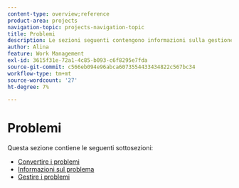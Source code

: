 ```yaml
---
content-type: overview;reference
product-area: projects
navigation-topic: projects-navigation-topic
title: Problemi
description: Le sezioni seguenti contengono informazioni sulla gestione e la conversione dei problemi in Adobe Workfront.
author: Alina
feature: Work Management
exl-id: 3615f31e-72a1-4c85-b093-c6f8295e7fda
source-git-commit: c566eb094e96abca6073554433434822c567bc34
workflow-type: tm+mt
source-wordcount: '27'
ht-degree: 7%

---
```


# Problemi

Questa sezione contiene le seguenti sottosezioni:

* [Convertire i problemi](../../manage-work/issues/convert-issues/convert-issues-overview.md)
* [Informazioni sul problema](../../manage-work/issues/issue-information/issue-info-overview.md)
* [Gestire i problemi](../../manage-work/issues/manage-issues/manage-issues-overview.md)
